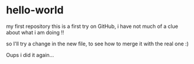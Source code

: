 # hello-world
my first repository
this is a first try on GitHub, i have not much of a clue about what i am doing !!

so I'll try a change in the new file, to see how to merge it with the real one :)


Oups i did it again...
